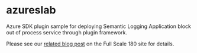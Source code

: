azureslab
=========

Azure SDK plugin sample for deploying Semantic Logging Application block out of process service through plugin framework.

Please see our [related blog post](http://blog.fullscale180.com/deploying-out-of-process-service-for-semantic-logging-application-block-to-windows-azure-using-plugins/) on the Full Scale 180 site for details.
